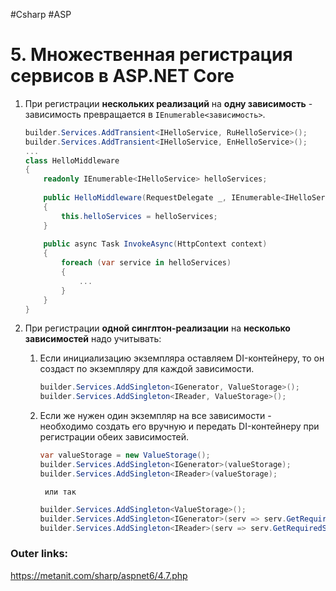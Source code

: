 #Csharp #ASP

# 5. Множественная регистрация сервисов в ASP.NET Core

1. При регистрации **нескольких реализаций** на **одну зависимость** - зависимость превращается в `IEnumerable<зависимость>`.
	```csharp
	builder.Services.AddTransient<IHelloService, RuHelloService>();
	builder.Services.AddTransient<IHelloService, EnHelloService>();
	...
	class HelloMiddleware
	{
	    readonly IEnumerable<IHelloService> helloServices;
	 
	    public HelloMiddleware(RequestDelegate _, IEnumerable<IHelloService> helloServices)
	    {
	        this.helloServices = helloServices;
	    }
	 
	    public async Task InvokeAsync(HttpContext context)
	    {
	        foreach (var service in helloServices)
	        {
	            ...
	        }
	    }
	}
	```
1. При регистрации **одной синглтон-реализации** на **несколько зависимостей** надо учитывать: 
	1. Если инициализацию экземпляра оставляем DI-контейнеру, то он создаст по экземпляру для каждой зависимости. 
		```csharp
		builder.Services.AddSingleton<IGenerator, ValueStorage>();
		builder.Services.AddSingleton<IReader, ValueStorage>();
		```
	
	2. Если же нужен один экземпляр на все зависимости - необходимо создать его вручную и передать DI-контейнеру при регистрации обеих зависимостей.
		```csharp
		var valueStorage = new ValueStorage();
		builder.Services.AddSingleton<IGenerator>(valueStorage);
		builder.Services.AddSingleton<IReader>(valueStorage);
		```
			или так
		```csharp
		builder.Services.AddSingleton<ValueStorage>();
		builder.Services.AddSingleton<IGenerator>(serv => serv.GetRequiredService<ValueStorage>());
		builder.Services.AddSingleton<IReader>(serv => serv.GetRequiredService<ValueStorage>());
		```

### Outer links:
https://metanit.com/sharp/aspnet6/4.7.php